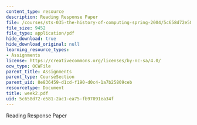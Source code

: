 ```yaml
---
content_type: resource
description: Reading Response Paper
file: /courses/sts-035-the-history-of-computing-spring-2004/5c658d72e5812ac1ea75fb97091ea34f_week2.pdf
file_size: 9452
file_type: application/pdf
hide_download: true
hide_download_original: null
learning_resource_types:
- Assignments
license: https://creativecommons.org/licenses/by-nc-sa/4.0/
ocw_type: OCWFile
parent_title: Assignments
parent_type: CourseSection
parent_uid: 8e836459-d1cd-f190-d0c4-1a7b25809ceb
resourcetype: Document
title: week2.pdf
uid: 5c658d72-e581-2ac1-ea75-fb97091ea34f
---
```

Reading Response Paper
